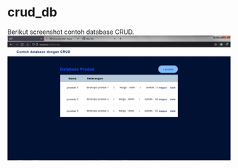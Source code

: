 # crud_db

Berikut screenshot contoh database CRUD.
![alt text](https://github.com/jedidiahdavidsie/crud_db/blob/main/ss.jpg?raw=true)
